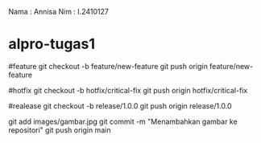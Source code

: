Nama : Annisa
Nim : I.2410127

# alpro-tugas1

#feature
git checkout -b feature/new-feature
git push origin feature/new-feature

#hotfix
git checkout -b hotfix/critical-fix
git push origin hotfix/critical-fix

#realease
git checkout -b release/1.0.0
git push origin release/1.0.0

git add images/gambar.jpg
git commit -m "Menambahkan gambar ke repositori"
git push origin main

